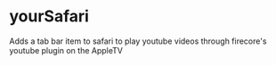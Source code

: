 # yourSafari
Adds a tab bar item to safari to play youtube videos through firecore's youtube plugin on the AppleTV
